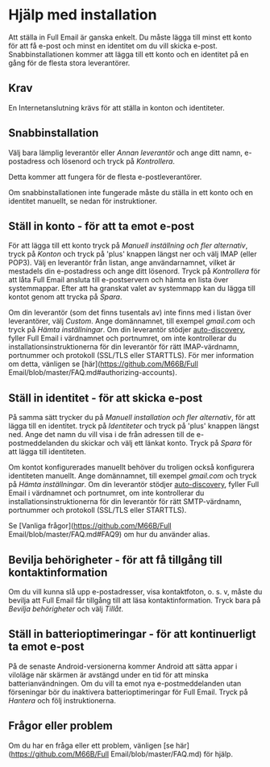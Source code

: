 # Hjälp med installation

Att ställa in Full Email är ganska enkelt. Du måste lägga till minst ett konto för att få e-post och minst en identitet om du vill skicka e-post. Snabbinstallationen kommer att lägga till ett konto och en identitet på en gång för de flesta stora leverantörer.

## Krav

En Internetanslutning krävs för att ställa in konton och identiteter.

## Snabbinstallation

Välj bara lämplig leverantör eller *Annan leverantör* och ange ditt namn, e-postadress och lösenord och tryck på *Kontrollera*.

Detta kommer att fungera för de flesta e-postleverantörer.

Om snabbinstallationen inte fungerade måste du ställa in ett konto och en identitet manuellt, se nedan för instruktioner.

## Ställ in konto - för att ta emot e-post

För att lägga till ett konto tryck på *Manuell inställning och fler alternativ*, tryck på *Konton* och tryck på 'plus' knappen längst ner och välj IMAP (eller POP3). Välj en leverantör från listan, ange användarnamnet, vilket är mestadels din e-postadress och ange ditt lösenord. Tryck på *Kontrollera* för att låta Full Email ansluta till e-postservern och hämta en lista över systemmappar. Efter att ha granskat valet av systemmapp kan du lägga till kontot genom att trycka på *Spara*.

Om din leverantör (som det finns tusentals av) inte finns med i listan över leverantörer, välj *Custom*. Ange domännamnet, till exempel *gmail.com* och tryck på *Hämta inställningar*. Om din leverantör stödjer [auto-discovery](https://tools.ietf.org/html/rfc6186), fyller Full Email i värdnamnet och portnumret, om inte kontrollerar du installationsinstruktionerna för din leverantör för rätt IMAP-värdnamn, portnummer och protokoll (SSL/TLS eller STARTTLS). För mer information om detta, vänligen se [här](https://github.com/M66B/Full Email/blob/master/FAQ.md#authorizing-accounts).

## Ställ in identitet - för att skicka e-post

På samma sätt trycker du på *Manuell installation och fler alternativ*, för att lägga till en identitet. tryck på *Identiteter* och tryck på 'plus' knappen längst ned. Ange det namn du vill visa i de från adressen till de e-postmeddelanden du skickar och välj ett länkat konto. Tryck på *Spara* för att lägga till identiteten.

Om kontot konfigurerades manuellt behöver du troligen också konfigurera identiteten manuellt. Ange domännamnet, till exempel *gmail.com* och tryck på *Hämta inställningar*. Om din leverantör stödjer [auto-discovery](https://tools.ietf.org/html/rfc6186), fyller Full Email i värdnamnet och portnumret, om inte kontrollerar du installationsinstruktionerna för din leverantör för rätt SMTP-värdnamn, portnummer och protokoll (SSL/TLS eller STARTTLS).

Se [Vanliga frågor](https://github.com/M66B/Full Email/blob/master/FAQ.md#FAQ9) om hur du använder alias.

## Bevilja behörigheter - för att få tillgång till kontaktinformation

Om du vill kunna slå upp e-postadresser, visa kontaktfoton, o. s. v, måste du bevilja att Full Email får tillgång till att läsa kontaktinformation. Tryck bara på *Bevilja behörigheter* och välj *Tillåt*.

## Ställ in batterioptimeringar - för att kontinuerligt ta emot e-post

På de senaste Android-versionerna kommer Android att sätta appar i viloläge när skärmen är avstängd under en tid för att minska batterianvändningen. Om du vill ta emot nya e-postmeddelanden utan förseningar bör du inaktivera batterioptimeringar för Full Email. Tryck på *Hantera* och följ instruktionerna.

## Frågor eller problem

Om du har en fråga eller ett problem, vänligen [se här](https://github.com/M66B/Full Email/blob/master/FAQ.md) för hjälp.